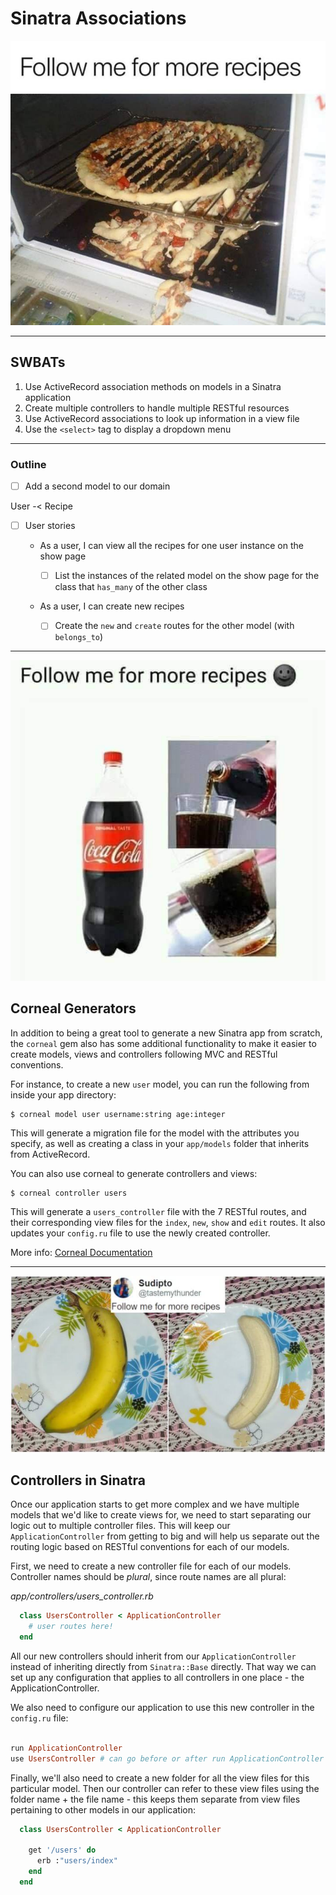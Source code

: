 # Sinatra Associations

![recipe 1](pics/recipe2.jpg)

___

## SWBATs
1. Use ActiveRecord association methods on models in a Sinatra application
2. Create multiple controllers to handle multiple RESTful resources
3. Use ActiveRecord associations to look up information in a view file
4. Use the `<select>` tag to display a dropdown menu

___

### Outline
- [ ] Add a second model to our domain

User -< Recipe

- [ ] User stories

    - As a user, I can view all the recipes for one user instance on the show page

        - [ ] List the instances of the related model on the show page for the class that `has_many` of the other class
    
    - As a user, I can create new recipes
  
        - [ ] Create the `new` and `create` routes for the other model (with `belongs_to`)

___

![recipe 2](pics/recipe3.jpg)


## Corneal Generators

In addition to being a great tool to generate a new Sinatra app from scratch, the `corneal` gem also has some additional functionality to make it easier to create models, views and controllers following MVC and RESTful conventions. 

For instance, to create a new `user` model, you can run the following from inside your app directory:

```
$ corneal model user username:string age:integer
```

This will generate a migration file for the model with the attributes you specify, as well as creating a class in your `app/models` folder that inherits from ActiveRecord.

You can also use corneal to generate controllers and views:

```
$ corneal controller users
```

This will generate a `users_controller` file with the 7 RESTful routes, and their corresponding view files for the `index`, `new`, `show` and `edit` routes. It also updates your `config.ru` file to use the newly created controller.

More info: [Corneal Documentation](https://github.com/thebrianemory/corneal)

___

![recipe 3](pics/recipe1.jpg)


## Controllers in Sinatra

Once our application starts to get more complex and we have multiple models that we'd like to create views for, we need to start separating our logic out to multiple controller files. This will keep our `ApplicationController` from getting to big and will help us separate out the routing logic based on RESTful conventions for each of our models. 

First, we need to create a new controller file for each of our models. Controller names should be _plural_, since route names are all plural:

_app/controllers/users_controller.rb_
```rb
  class UsersController < ApplicationController
    # user routes here!
  end
```

All our new controllers should inherit from our `ApplicationController` instead of inheriting directly from `Sinatra::Base` directly. That way we can set up any configuration that applies to all controllers in one place - the ApplicationController.

We also need to configure our application to use this new controller in the `config.ru` file:

```rb
  
run ApplicationController
use UsersController # can go before or after run ApplicationController
```

Finally, we'll also need to create a new folder for all the view files for this particular model. Then our controller can refer to these view files using the folder name + the file name - this keeps them separate from view files pertaining to other models in our application:

```rb
  class UsersController < ApplicationController
    
    get '/users' do
      erb :"users/index"
    end
  end
```